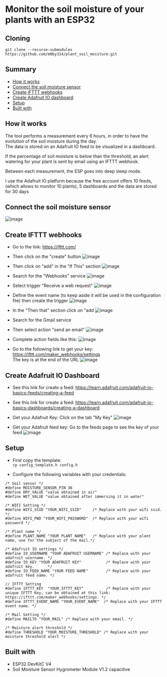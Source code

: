 # Monitor the soil moisture of your plants with an ESP32

## Cloning
`git clone --recurse-submodules https://github.com/m0by314/plant_soil_moisture.git`

## Summary
 - [How it works](#How-it-works)
 - [Connect the soil moisture sensor](#Connect-the-soil-moisture-sensor)
 - [Create IFTTT webhooks](#Create-IFTTT-webhooks)
 - [Create Adafruit IO dashboard](#Create-Adafruit-IO-Dashboard)
 - [Setup](#Setup)
 - [Built with](#Built-with)


## How it works

The tool performs a measurement every 6 hours, in order to have the evolution of the soil moisture during the day.  
The data is stored on an Adafruit IO feed to be visualized in a dashboard.  

If the percentage of soil moisture is below than the threshold, an alert watering for your plant is sent by email using an IFTTT webhook.  

Between each measurement, the ESP goes into deep sleep mode.  

I use the Adafruit IO platform because the free account offers 10 feeds, (which allows to monitor 10 plants), 5 dashboards and the data are stored for 30 days 

## Connect the soil moisture sensor

![image](static/img/Soil_Moisture_Interfacing_Diagram.png)


## Create IFTTT webhooks

* Go to the link: https://ifttt.com/
* Then click on the "create" button 
![image](static/img/ifttt_create.png)
* Then click on "add" in the "If This" section 
![image](static/img/ifttt_add.png)
* Search for the "Webhooks" service
![image](static/img/ifttt_webhooks.png)
* Select trigger "Receive a web request"
![image](static/img/ifttt_web_request.png) 
* Define the event name (to keep aside it will be used in the configuration file) then create the trigger
![image](static/img/ifttt_event_name.png)
* In the "Then that" section click on "add
![image](static/img/ifttt_then.png)
* Search for the Gmail service
* Then select action "send an email"
![image](static/img/ifttt_mail.png)
* Complete action fields like this:
![image](static/img/ifttt_fields.png)


* Go to the following link to get your key: https://ifttt.com/maker_webhooks/settings   
The key is at the end of the URL
![image](static/img/ifttt_key.png)  


## Create Adafruit IO Dashboard

* See this link for create a feed: 
https://learn.adafruit.com/adafruit-io-basics-feeds/creating-a-feed
* See this link for create a feed: 
https://learn.adafruit.com/adafruit-io-basics-dashboards/creating-a-dashboard

* Get your Adafruit Key:
Click on the tab "My Key"
![image](static/img/adafruit_key.png)

* Get your Adafruit feed key:
Go to the feeds page to see the key of your feed
![image](static/img/adafruit_feed_key.png)


## Setup 


* First copy the template:  
`cp config_template.h config.h`

* Configure the following variables with your credentials:  
```
/* Soil sensor */
#define MOISTURE_SENSOR_PIN 36 
#define DRY_VALUE "value obtained in air" 
#define WET_VALUE "value obtained after immersing it in water" 

/* WIFI Setting */
#define WIFI_SSID "YOUR_WIFI_SSID"     /* Replace with your wifi ssid. */
#define WIFI_PWD "YOUR_WIFI_PASSWORD"  /* Replace with your wifi password */

/* Plant name */
#define PLANT_NAME "YOUR PLANT NAME"   /* Replace with your plant name, use for the subject of the mail.*/

/* Adafruit IO settings */
#define IO_USERNAME "YOUR ADAFRUIT USERNAME" /* Replace with your adafruit username. */
#define IO_KEY "YOUR ADAFRUIT KEY"           /* Replace with your adafruit key.      */
#define IO_FEED_NAME "YOUR FEED NAME"        /* Replace with your adafruit feed name. */

// IFTTT Setting
#define IFTTT_KEY  "YOUR_IFTTT_KEY"          /* Replace with your unique IFTTT Key, can be obtained at this link: https://ifttt.com/maker_webhooks/settings. */
#define IFTTT_EVENT_NAME "YOUR_EVENT_NAME"  /* Replace with your IFTTT event name. */

/* Mail Setting */
#define MAILTO "YOUR_MAIL" /* Replace with your email. */

/* Moisture alert threshold */
#define THRESHOLD "YOUR_MOISTURE_THRESHOLD" /* Replace with your moisture threshold alert */
```

## Built with

* ESP32 DevKitC V4
* Soil Moisture Sensor Hygrometer Module V1.2 capacitive 
